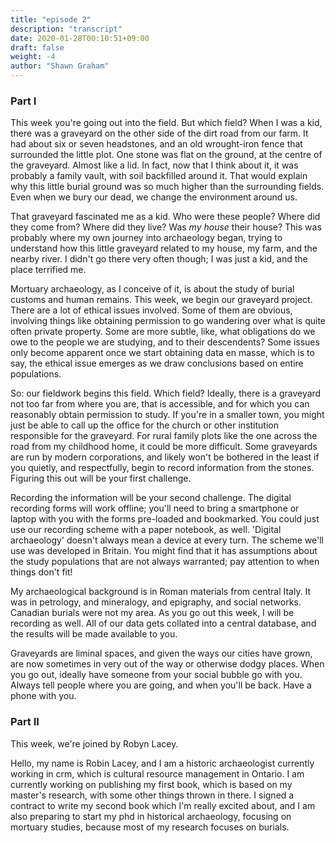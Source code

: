 ```yaml
---
title: "episode 2"
description: "transcript"
date: 2020-01-28T00:10:51+09:00
draft: false
weight: -4
author: "Shawn Graham"
---
```


### Part I

This week you're going out into the field. But which field? When I was a kid, there was a graveyard on the other side of the dirt road from our farm. It had about six or seven headstones, and an old wrought-iron fence that surrounded the little plot. One stone was flat on the ground, at the centre of the graveyard. Almost like a lid. In fact, now that I think about it, it was probably a family vault, with soil backfilled around it. That would explain why this little burial ground was so much higher than the surrounding fields. Even when we bury our dead, we change the environment around us.

That graveyard fascinated me as a kid. Who were these people? Where did they come from? Where did they live? Was _my house_ their house? This was probably where my own journey into archaeology began, trying to understand how this little graveyard related to my house, my farm, and the nearby river. I didn't go there very often though; I was just a kid, and the place terrified me.

Mortuary archaeology, as I conceive of it, is about the study of burial customs and human remains. This week, we begin our graveyard project. There are a lot of ethical issues involved. Some of them are obvious, involving things like obtaining permission to go wandering over what is quite often private property. Some are more subtle, like, what obligations do we owe to the people we are studying, and to their descendents? Some issues only become apparent once we start obtaining data en masse, which is to say, the ethical issue emerges as we draw conclusions based on entire populations.

So: our fieldwork begins this field. Which field? Ideally, there is a graveyard not too far from where you are, that is accessible, and for which you can reasonably obtain permission to study. If you're in a smaller town, you might just be able to call up the office for the church or other institution responsible for the graveyard. For rural family plots like the one across the road from my childhood home, it could be more difficult. Some graveyards are run by modern corporations, and likely won't be bothered in the least if you quietly, and respectfully, begin to record information from the stones. Figuring this out will be your first challenge.

Recording the information will be your second challenge. The digital recording forms will work offline; you'll need to bring a smartphone or laptop with you with the forms pre-loaded and bookmarked. You could just use our recording scheme with a paper notebook, as well. 'Digital archaeology' doesn't always mean a device at every turn. The scheme we'll use was developed in Britain. You might find that it has assumptions about the study populations that are not always warranted; pay attention to when things don't fit!

My archaeological background is in Roman materials from central Italy. It was in petrology, and mineralogy, and epigraphy, and social networks. Canadian burials were not my area. As you go out this week, I will be recording as well. All of our data gets collated into a central database, and the results will be made available to you.

Graveyards are liminal spaces, and given the ways our cities have grown, are now sometimes in very out of the way or otherwise dodgy places. When you go out, ideally have someone from your social bubble go with you. Always tell people where you are going, and when you'll be back. Have a phone with you.

### Part II

This week, we're joined by Robyn Lacey.

Hello, my name is Robin Lacey, and I am a historic archaeologist currently working in crm, which is cultural resource management in Ontario. I am currently working on publishing my first book, which is based on my master's research, with some other things thrown in there. I signed a contract to write my second book which I'm really excited about, and I am also preparing to start my phd in historical archaeology, focusing on mortuary studies, because most of my research focuses on burials.

